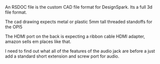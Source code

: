 An RSDOC file is the custom CAD file format for DesignSpark. Its a full 3d file format.

The cad drawing expects metal or plastic 5mm tall threaded standoffs for the OPI5

The HDMI port on the back is expecting a ribbon cable HDMI adapter, amazon sells em places like that.

I need to find out what all of the features of the audio jack are before a just add a standard short extension and screw port for audio.
